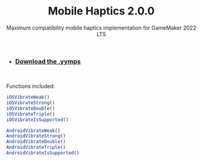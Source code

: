 <h1 align="center">Mobile Haptics 2.0.0</h1>

<p align="center">Maximum compatibility mobile haptics implementation for GameMaker 2022 LTS</p>

&nbsp;

- ### [Download the .yymps](https://github.com/JujuAdams/mobile-haptics/releases/)

&nbsp;

Functions included:
```js
iOSVibrateWeak()
iOSVibrateStrong()
iOSVibrateDouble()
iOSVibrateTriple()
iOSVibrateIsSupported()

AndroidVibrateWeak()
AndroidVibrateStrong()
AndroidVibrateDouble()
AndroidVibrateTriple()
AndroidVibrateIsSupported()
```
